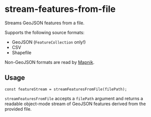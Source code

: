 # stream-features-from-file

Streams GeoJSON features from a file.

Supports the following source formats:
- GeoJSON (`FeatureCollection` only!)
- CSV
- Shapefile

Non-GeoJSON formats are read by [Mapnik](http://mapnik.org/documentation/node-mapnik/3.5/).

## Usage

```
const featureStream = streamFeaturesFromFile(filePath);
```

`streamFeaturesFromFile` accepts a `filePath` argument and returns a readable object-mode stream of GeoJSON features derived from the provided file.
